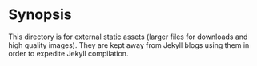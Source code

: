 # Synopsis

This directory is for external static assets (larger files for downloads and high quality images). They are kept away from Jekyll blogs using them in order to expedite Jekyll compilation.